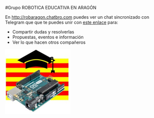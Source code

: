 #Grupo ROBOTICA EDUCATIVA EN ARAGÓN

En http://robaragon.chatbro.com puedes ver un chat sincronizado con Telegram que que te puedes unir con [este enlace](https://t.me/joinchat/Iflg5w9IB8G8OoeAod6cNA) para:
* Compartir dudas y resolverlas
* Propuestas, eventos e información
* Ver lo que hacen otros compañeros

![](/assets/logo-robotica-aragon.jpg)

<script id="chatBroEmbedCode">/* Chatbro Widget Embed Code Start */function ChatbroLoader(chats,async){async=!1!==async;var params={embedChatsParameters:chats instanceof Array?chats:[chats],lang:navigator.language||navigator.userLanguage,needLoadCode:'undefined'==typeof Chatbro,embedParamsVersion:localStorage.embedParamsVersion,chatbroScriptVersion:localStorage.chatbroScriptVersion},xhr=new XMLHttpRequest;xhr.withCredentials=!0,xhr.onload=function(){eval(xhr.responseText)},xhr.onerror=function(){console.error('Chatbro loading error')},xhr.open('GET','//www.chatbro.com/embed.js?'+btoa(unescape(encodeURIComponent(JSON.stringify(params)))),async),xhr.send()}/* Chatbro Widget Embed Code End */ChatbroLoader({encodedChatId: '3yQn'});</script>